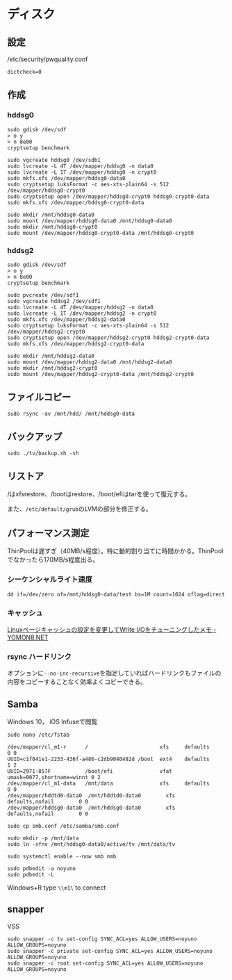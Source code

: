 # ディスク

## 設定

/etc/security/pwquality.conf
~~~
dictcheck=0
~~~

## 作成

### hddsg0

~~~
sudo gdisk /dev/sdf
> o y
> n 8e00
cryptsetup benchmark
~~~

~~~
sudo vgcreate hddsg0 /dev/sdb1
sudo lvcreate -L 4T /dev/mapper/hddsg0 -n data0
sudo lvcreate -L 1T /dev/mapper/hddsg0 -n crypt0
sudo mkfs.xfs /dev/mapper/hddsg0-data0
sudo cryptsetup luksFormat -c aes-xts-plain64 -s 512 /dev/mapper/hddsg0-crypt0
sudo cryptsetup open /dev/mapper/hddsg0-crypt0 hddsg0-crypt0-data
sudo mkfs.xfs /dev/mapper/hddsg0-crypt0-data

sudo mkdir /mnt/hddsg0-data0
sudo mount /dev/mapper/hddsg0-data0 /mnt/hddsg0-data0
sudo mkdir /mnt/hddsg0-crypt0
sudo mount /dev/mapper/hddsg0-crypt0-data /mnt/hddsg0-crypt0
~~~

### hddsg2

~~~
sudo gdisk /dev/sdf
> o y
> n 8e00
cryptsetup benchmark
~~~

~~~
sudo pvcreate /dev/sdf1
sudo vgcreate hddsg2 /dev/sdf1
sudo lvcreate -L 4T /dev/mapper/hddsg2 -n data0
sudo lvcreate -L 1T /dev/mapper/hddsg2 -n crypt0
sudo mkfs.xfs /dev/mapper/hddsg2-data0
sudo cryptsetup luksFormat -c aes-xts-plain64 -s 512 /dev/mapper/hddsg2-crypt0
sudo cryptsetup open /dev/mapper/hddsg2-crypt0 hddsg2-crypt0-data
sudo mkfs.xfs /dev/mapper/hddsg2-crypt0-data

sudo mkdir /mnt/hddsg2-data0
sudo mount /dev/mapper/hddsg2-data0 /mnt/hddsg2-data0
sudo mkdir /mnt/hddsg2-crypt0
sudo mount /dev/mapper/hddsg2-crypt0-data /mnt/hddsg2-crypt0
~~~

## ファイルコピー

~~~
sudo rsync -av /mnt/hdd/ /mnt/hddsg0-data
~~~

## バックアップ

~~~
sudo ./tv/backup.sh -sh
~~~

## リストア

/はxfsrestore、/bootはrestore、/boot/efiはtarを使って復元する。

また、`/etc/default/grub`のLVMの部分を修正する。

## パフォーマンス測定

ThinPoolは遅すぎ（40MB/s程度）。特に動的割り当てに時間かかる。ThinPoolでなかったら170MB/s程度出る。

### シーケンシャルライト速度

~~~
dd if=/dev/zero of=/mnt/hddsg0-data/test bs=1M count=1024 oflag=direct
~~~

### キャッシュ

[Linuxページキャッシュの設定を変更してWrite I/Oをチューニングしたメモ - YOMON8.NET](https://yomon.hatenablog.com/entry/2017/04/01/131732)

### rsync ハードリンク

オプションに`--no-inc-recursive`を指定していればハードリンクもファイルの内容をコピーすることなく効率よくコピーできる。

## Samba


Windows 10， iOS Infuseで閲覧

~~~
sudo nano /etc/fstab
~~~

~~~
/dev/mapper/cl_m1-r      /                       xfs     defaults        0 0
UUID=c1f041e1-2233-436f-a486-c2db9040482d /boot  ext4    defaults        1 2
UUID=2971-857F           /boot/efi               vfat    umask=0077,shortname=winnt 0 2
/dev/mapper/cl_m1-data   /mnt/data               xfs     defaults        0 0
/dev/mapper/hddtd0-data0  /mnt/hddtd0-data0        xfs     defaults,nofail        0 0
/dev/mapper/hddsg0-data0  /mnt/hddsg0-data0        xfs     defaults,nofail        0 0
~~~

~~~
sudo cp smb.conf /etc/samba/smb.conf

~~~

~~~
sudo mkdir -p /mnt/data
sudo ln -sfnv /mnt/hddsg0-data0/active/tv /mnt/data/tv

sudo systemctl enable --now smb nmb

sudo pdbedit -a noyuno
sudo pdbedit -L
~~~

Windows+R type `\\m1\` to connect


## snapper

VSS

~~~
sudo snapper -c tv set-config SYNC_ACL=yes ALLOW_USERS=noyuno ALLOW_GROUPS=noyuno
sudo snapper -c private set-config SYNC_ACL=yes ALLOW_USERS=noyuno ALLOW_GROUPS=noyuno
sudo snapper -c root set-config SYNC_ACL=yes ALLOW_USERS=noyuno ALLOW_GROUPS=noyuno
~~~
